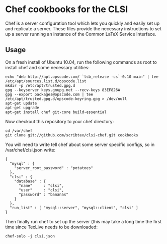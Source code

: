 Chef cookbooks for the CLSI
===========================

Chef is a server configuration tool which lets you quickly and easily set up and
replicate a server. These files provide the necessary instructions to set up a server
running an instance of the Common LaTeX Service Interface.

Usage
-----

On a fresh install of Ubuntu 10.04, run the following commands as root to install chef
and some necessary utilities: 

    echo "deb http://apt.opscode.com/ `lsb_release -cs`-0.10 main" | tee /etc/apt/sources.list.d/opscode.list
    mkdir -p /etc/apt/trusted.gpg.d
    gpg --keyserver keys.gnupg.net --recv-keys 83EF826A
    gpg --export packages@opscode.com | tee /etc/apt/trusted.gpg.d/opscode-keyring.gpg > /dev/null 
    apt-get update
    apt-get upgrade
    apt-get install chef git-core build-essential
    
Now checkout this repository to your chef directory:

    cd /var/chef
    git clone git://github.com/scribtex/clsi-chef.git cookbooks

You will need to write tell chef about some server specific configs, so in /var/chef/clsi.json write:

    {
      "mysql" : {
        "server_root_password" : "potatoes"
      },
      "clsi" : {
        "database" : {
          "name"     : "clsi",
          "user"     : "clsi",
          "password" : "bananas"
        }
      },
      "run_list" : [ "mysql::server", "mysql::client", "clsi" ]
    }

Then finally run chef to set up the server (this may take a long time the first time since 
TexLive needs to be downloaded:

    chef-solo -j clsi.json
